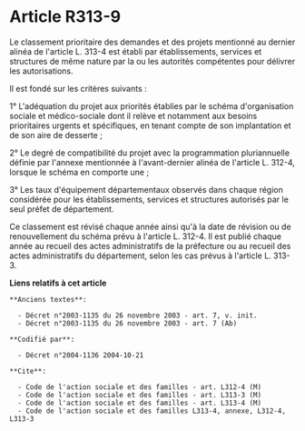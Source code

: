 # Article R313-9

Le classement prioritaire des demandes et des projets mentionné au dernier alinéa de l'article L. 313-4 est établi par
établissements, services et structures de même nature par la ou les autorités compétentes pour délivrer les autorisations.

Il est fondé sur les critères suivants :

1° L'adéquation du projet aux priorités établies par le schéma d'organisation sociale et médico-sociale dont il relève et
notamment aux besoins prioritaires urgents et spécifiques, en tenant compte de son implantation et de son aire de desserte ;

2° Le degré de compatibilité du projet avec la programmation pluriannuelle définie par l'annexe mentionnée à l'avant-dernier
alinéa de l'article L. 312-4, lorsque le schéma en comporte une ;

3° Les taux d'équipement départementaux observés dans chaque région considérée pour les établissements, services et
structures autorisés par le seul préfet de département.

Ce classement est révisé chaque année ainsi qu'à la date de révision ou de renouvellement du schéma prévu à l'article L.
312-4. Il est publié chaque année au recueil des actes administratifs de la préfecture ou au recueil des actes administratifs
du département, selon les cas prévus à l'article L. 313-3.

**Liens relatifs à cet article**

	**Anciens textes**:

	  - Décret n°2003-1135 du 26 novembre 2003 - art. 7, v. init.
	  - Décret n°2003-1135 du 26 novembre 2003 - art. 7 (Ab)

	**Codifié par**:

	  - Décret n°2004-1136 2004-10-21

	**Cite**:

	  - Code de l'action sociale et des familles - art. L312-4 (M)
	  - Code de l'action sociale et des familles - art. L313-3 (M)
	  - Code de l'action sociale et des familles - art. L313-4 (M)
	  - Code de l'action sociale et des familles L313-4, annexe, L312-4, L313-3
